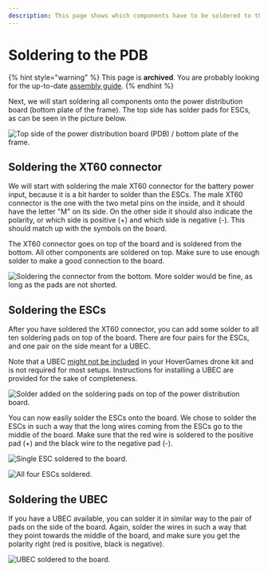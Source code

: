 ```yaml
---
description: This page shows which components have to be soldered to the PDB.
---
```


# Soldering to the PDB

{% hint style="warning" %}
This page is **archived**. You are probably looking for the up-to-date [assembly guide](../../userguide/assembly/).
{% endhint %}

Next, we will start soldering all components onto the power distribution board (bottom plate of the frame). The top side has solder pads for ESCs, as can be seen in the picture below.

![Top side of the power distribution board (PDB) / bottom plate of the frame.](../../.gitbook/assets/pdb.jpg)

## Soldering the XT60 connector

We will start with soldering the male XT60 connector for the battery power input, because it is a bit harder to solder than the ESCs. The male XT60 connector is the one with the two metal pins on the inside, and it should have the letter "M" on its side. On the other side it should also indicate the polarity, or which side is positive (+) and which side is negative (-). This should match up with the symbols on the board.

The XT60 connector goes on top of the board and is soldered from the bottom. All other components are soldered on top. Make sure to use enough solder to make a good connection to the board.

![Soldering the connector from the bottom. More solder would be fine, as long as the pads are not shorted.](../../.gitbook/assets/pdb-xt60.jpg)

## Soldering the ESCs

After you have soldered the XT60 connector, you can add some solder to all ten soldering pads on top of the board. There are four pairs for the ESCs, and one pair on the side meant for a UBEC.&#x20;

Note that a UBEC [might not be included](../../userguide/getting-started/not-included-items.md) in your HoverGames drone kit and is not required for most setups. Instructions for installing a UBEC are provided for the sake of completeness.

![Solder added on the soldering pads on top of the power distribution board.](../../.gitbook/assets/pdb-solder.jpg)

You can now easily solder the ESCs onto the board. We chose to solder the ESCs in such a way that the long wires coming from the ESCs go to the middle of the board. Make sure that the red wire is soldered to the positive pad (+) and the black wire to the negative pad (-).

![Single ESC soldered to the board.](../../.gitbook/assets/pdb-esc.jpg)

![All four ESCs soldered.](../../.gitbook/assets/pdb-allescs.jpg)

## Soldering the UBEC

If you have a UBEC available, you can solder it in similar way to the pair of pads on the side of the board. Again, solder the wires in such a way that they point towards the middle of the board, and make sure you get the polarity right (red is positive, black is negative).

![UBEC soldered to the board.](../../.gitbook/assets/pdb-ubec.jpg)
